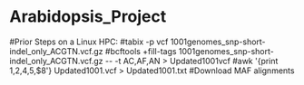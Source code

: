 # Arabidopsis_Project

#Prior Steps on a Linux HPC:
#tabix -p vcf 1001genomes_snp-short-indel_only_ACGTN.vcf.gz
#bcftools +fill-tags 1001genomes_snp-short-indel_only_ACGTN.vcf.gz -- -t AC,AF,AN > Updated1001vcf
#awk '{print $1,$2,$4,$5,$8'} Updated1001.vcf > Updated1001.txt
#Download MAF alignments
